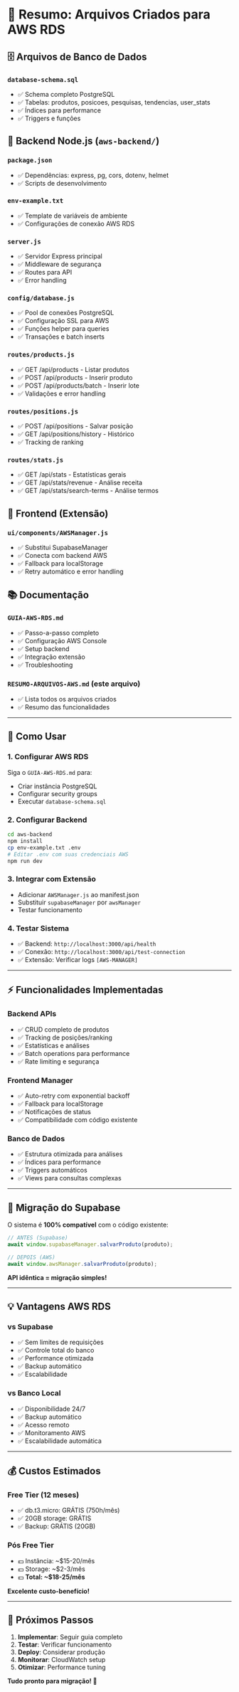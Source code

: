 # 📁 Resumo: Arquivos Criados para AWS RDS

## 🗄️ **Arquivos de Banco de Dados**

### `database-schema.sql`
- ✅ Schema completo PostgreSQL
- ✅ Tabelas: produtos, posicoes, pesquisas, tendencias, user_stats
- ✅ Índices para performance
- ✅ Triggers e funções

## 🚀 **Backend Node.js (`aws-backend/`)**

### `package.json`
- ✅ Dependências: express, pg, cors, dotenv, helmet
- ✅ Scripts de desenvolvimento

### `env-example.txt`
- ✅ Template de variáveis de ambiente
- ✅ Configurações de conexão AWS RDS

### `server.js`
- ✅ Servidor Express principal
- ✅ Middleware de segurança
- ✅ Routes para API
- ✅ Error handling

### `config/database.js`
- ✅ Pool de conexões PostgreSQL
- ✅ Configuração SSL para AWS
- ✅ Funções helper para queries
- ✅ Transações e batch inserts

### `routes/products.js`
- ✅ GET /api/products - Listar produtos
- ✅ POST /api/products - Inserir produto
- ✅ POST /api/products/batch - Inserir lote
- ✅ Validações e error handling

### `routes/positions.js`
- ✅ POST /api/positions - Salvar posição
- ✅ GET /api/positions/history - Histórico
- ✅ Tracking de ranking

### `routes/stats.js`
- ✅ GET /api/stats - Estatísticas gerais
- ✅ GET /api/stats/revenue - Análise receita
- ✅ GET /api/stats/search-terms - Análise termos

## 🔧 **Frontend (Extensão)**

### `ui/components/AWSManager.js`
- ✅ Substitui SupabaseManager
- ✅ Conecta com backend AWS
- ✅ Fallback para localStorage
- ✅ Retry automático e error handling

## 📚 **Documentação**

### `GUIA-AWS-RDS.md`
- ✅ Passo-a-passo completo
- ✅ Configuração AWS Console
- ✅ Setup backend
- ✅ Integração extensão
- ✅ Troubleshooting

### `RESUMO-ARQUIVOS-AWS.md` (este arquivo)
- ✅ Lista todos os arquivos criados
- ✅ Resumo das funcionalidades

---

## 🎯 **Como Usar**

### **1. Configurar AWS RDS**
Siga o `GUIA-AWS-RDS.md` para:
- Criar instância PostgreSQL
- Configurar security groups
- Executar `database-schema.sql`

### **2. Configurar Backend**
```bash
cd aws-backend
npm install
cp env-example.txt .env
# Editar .env com suas credenciais AWS
npm run dev
```

### **3. Integrar com Extensão**
- Adicionar `AWSManager.js` ao manifest.json
- Substituir `supabaseManager` por `awsManager`
- Testar funcionamento

### **4. Testar Sistema**
- ✅ Backend: `http://localhost:3000/api/health`
- ✅ Conexão: `http://localhost:3000/api/test-connection`
- ✅ Extensão: Verificar logs `[AWS-MANAGER]`

---

## ⚡ **Funcionalidades Implementadas**

### **Backend APIs**
- ✅ CRUD completo de produtos
- ✅ Tracking de posições/ranking
- ✅ Estatísticas e análises
- ✅ Batch operations para performance
- ✅ Rate limiting e segurança

### **Frontend Manager**
- ✅ Auto-retry com exponential backoff
- ✅ Fallback para localStorage
- ✅ Notificações de status
- ✅ Compatibilidade com código existente

### **Banco de Dados**
- ✅ Estrutura otimizada para análises
- ✅ Índices para performance
- ✅ Triggers automáticos
- ✅ Views para consultas complexas

---

## 🔄 **Migração do Supabase**

O sistema é **100% compatível** com o código existente:

```javascript
// ANTES (Supabase)
await window.supabaseManager.salvarProduto(produto);

// DEPOIS (AWS)
await window.awsManager.salvarProduto(produto);
```

**API idêntica = migração simples!**

---

## 💡 **Vantagens AWS RDS**

### **vs Supabase**
- ✅ Sem limites de requisições
- ✅ Controle total do banco
- ✅ Performance otimizada
- ✅ Backup automático
- ✅ Escalabilidade

### **vs Banco Local**
- ✅ Disponibilidade 24/7
- ✅ Backup automático
- ✅ Acesso remoto
- ✅ Monitoramento AWS
- ✅ Escalabilidade automática

---

## 💰 **Custos Estimados**

### **Free Tier (12 meses)**
- ✅ db.t3.micro: GRÁTIS (750h/mês)
- ✅ 20GB storage: GRÁTIS
- ✅ Backup: GRÁTIS (20GB)

### **Pós Free Tier**
- 💵 Instância: ~$15-20/mês
- 💵 Storage: ~$2-3/mês
- 💵 **Total: ~$18-25/mês**

**Excelente custo-benefício!**

---

## 🚀 **Próximos Passos**

1. **Implementar**: Seguir guia completo
2. **Testar**: Verificar funcionamento
3. **Deploy**: Considerar produção
4. **Monitorar**: CloudWatch setup
5. **Otimizar**: Performance tuning

**Tudo pronto para migração! 🎉** 